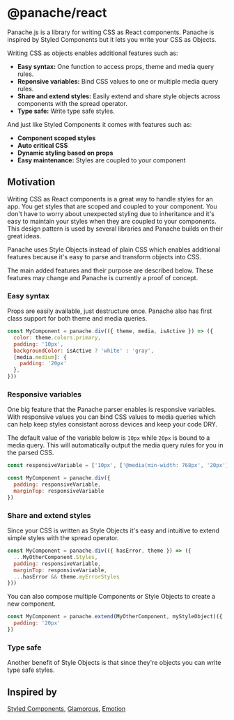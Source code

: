 # @panache/react

Panache.js is a library for writing CSS as React components. Panache is inspired by Styled Components but it lets you write your CSS as Objects. 

Writing CSS as objects enables additional features such as:
- **Easy syntax:** One function to access props, theme and media query rules.
- **Reponsive variables:** Bind CSS values to one or multiple media query rules.
- **Share and extend styles:** Easily extend and share style objects across components with the spread operator.
- **Type safe:** Write type safe styles.

And just like Styled Components it comes with features such as:
- **Component scoped styles** 
- **Auto critical CSS**
- **Dynamic styling based on props**
- **Easy maintenance:** Styles are coupled to your component

## Motivation

Writing CSS as React components is a great way to handle styles for an app. You get styles that are scoped and coupled to your component. You don't have to worry about unexpected styling due to inheritance and it's easy to maintain your styles when they are coupled to your components. This design pattern is used by several libraries and Panache builds on their great ideas.

Panache uses Style Objects instead of plain CSS which enables additional features because it's easy to parse and transform objects into CSS.

The main added features and their purpose are described below. These features may change and Panache is currently a proof of concept.

### Easy syntax

Props are easily available, just destructure once. Panache also has first class support for both theme and media queries.

```jsx
const MyComponent = panache.div(({ theme, media, isActive }) => ({
  color: theme.colors.primary,
  padding: '10px',
  backgroundColor: isActive ? 'white' : 'gray',
  [media.medium]: {
    padding: '20px'
  },
}))
```

### Responsive variables

One big feature that the Panache parser enables is responsive variables. With responsive values you can bind CSS values to media queries which can help keep styles consistant across devices and keep your code DRY.

The default value of the variable below is `10px` while `20px` is bound to a media query. This will automatically output the media query rules for you in the parsed CSS.

```jsx
const responsiveVariable = ['10px', ['@media(min-width: 768px', '20px']]

const MyComponent = panache.div({
  padding: responsiveVariable,
  marginTop: responsiveVariable
})
```

### Share and extend styles

Since your CSS is written as Style Objects it's easy and intuitive to extend simple styles with the spread operator.

```jsx
const MyComponent = panache.div(({ hasError, theme }) => ({
  ...MyOtherComponent.Styles,
  padding: responsiveVariable,
  marginTop: responsiveVariable,
  ...hasError && theme.myErrorStyles
}))
```

You can also compose multiple Components or Style Objects to create a new component.

```jsx
const MyComponent = panache.extend(MyOtherComponent, myStyleObject)({
  padding: '20px'
})
```

### Type safe

Another benefit of Style Objects is that since they're objects you can write type safe styles.

## Inspired by

[Styled Components](https://www.styled-components.com/), [Glamorous](https://glamorous.rocks/), [Emotion](https://emotion.sh/)